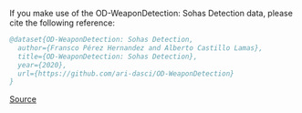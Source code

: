 If you make use of the OD-WeaponDetection: Sohas Detection data, please cite the following reference:

``` bibtex 
@dataset{OD-WeaponDetection: Sohas Detection,
  author={Fransco Pérez Hernandez and Alberto Castillo Lamas},
  title={OD-WeaponDetection: Sohas Detection},
  year={2020},
  url={https://github.com/ari-dasci/OD-WeaponDetection}
}
```

[Source](https://github.com/ari-dasci/OD-WeaponDetection)